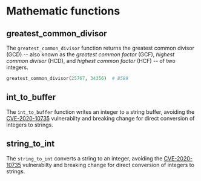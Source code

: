 # Mathematic functions

## greatest_common_divisor

The `greatest_common_divisor` function returns the greatest common divisor (GCD) -- also known as the _greatest common factor_ (GCF), _highest common divisor_ (HCD), and _highest common factor_ (HCF) -- of two integers.

```python
greatest_common_divisor(25767, 34356)  # 8589
```

## int_to_buffer

The `int_to_buffer` function writes an integer to a string buffer, avoiding the [CVE-2020-10735](https://github.com/python/cpython/issues/95778) vulnerabilty and breaking change for direct conversion of integers to strings.

## string_to_int

The `string_to_int` converts a string to an integer, avoiding the [CVE-2020-10735](https://github.com/python/cpython/issues/95778) vulnerabilty and breaking change for direct conversion of integers to strings.
